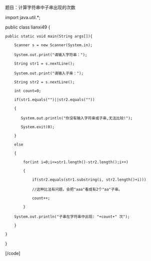 题目：计算字符串中子串出现的次数   
import java.util.*;
public class lianxi49 { 
	public static void main(String args[]){
		Scanner s = new Scanner(System.in);
		System.out.print("请输入字符串：");
		String str1 = s.nextLine();
		System.out.print("请输入子串：");
		String str2 = s.nextLine();
		int count=0; 
		if(str1.equals("")||str2.equals("")) 
		{ 
		   System.out.println("你没有输入字符串或子串,无法比较!"); 
		   System.exit(0); 
		} 
		else 
		{ 
			for(int i=0;i<=str1.length()-str2.length();i++) 
			{ 
				if(str2.equals(str1.substring(i, str2.length()+i))) 
				//这种比法有问题，会把"aaa"看成有2个"aa"子串。 
				count++; 
			} 
		System.out.println("子串在字符串中出现: "+count+" 次"); 
		} 
	}
} 
[/code]